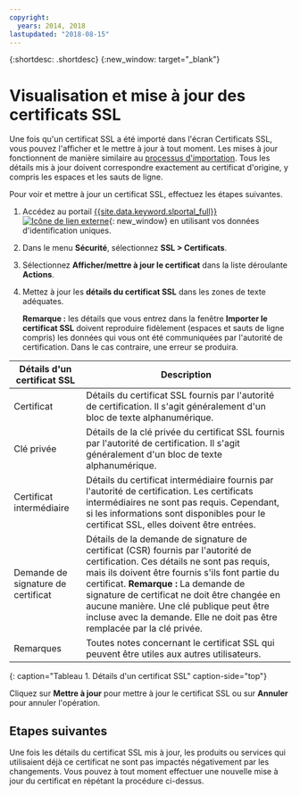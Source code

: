 ```yaml
---
copyright:
  years: 2014, 2018
lastupdated: "2018-08-15"
---
```


{:shortdesc: .shortdesc}
{:new_window: target="_blank"}

# Visualisation et mise à jour des certificats SSL

Une fois qu'un certificat SSL a été importé dans l'écran Certificats SSL, vous pouvez l'afficher et le mettre à jour à tout moment. Les mises à jour fonctionnent de manière similaire au [processus d'importation](import-ssl-certificate.html). Tous les
détails mis à jour doivent correspondre exactement au certificat d'origine, y compris les espaces et les sauts de ligne.

Pour voir et mettre à jour un certificat SSL, effectuez les étapes suivantes.

1. Accédez au portail [{{site.data.keyword.slportal_full}} ![Icône de lien externe](../../icons/launch-glyph.svg "Icône de lien externe")](https://control.softlayer.com/){: new_window} en utilisant vos données d'identification uniques.
2. Dans le menu **Sécurité**, sélectionnez **SSL > Certificats**.
2. Sélectionnez **Afficher/mettre à jour le certificat** dans la
liste déroulante **Actions**.
3. Mettez à jour les **détails du certificat SSL** dans les zones de texte adéquates.

   **Remarque :** les détails que vous entrez dans la fenêtre **Importer le certificat SSL** doivent reproduire fidèlement (espaces et sauts de ligne compris) les données qui vous ont été communiquées par l'autorité de certification. Dans le cas contraire, une erreur se produira.

| Détails d'un certificat SSL     | Description |
| --------------------------- | ----------- |
|Certificat                  | Détails du certificat SSL fournis par l'autorité de certification. Il s'agit généralement d'un bloc de texte alphanumérique.|
|Clé privée                  | Détails de la clé privée du certificat SSL fournis par l'autorité de certification. Il s'agit généralement d'un bloc de texte alphanumérique.|
|Certificat intermédiaire     | Détails du certificat intermédiaire fournis par l'autorité de certification. Les certificats intermédiaires ne sont pas requis. Cependant, si les informations sont disponibles pour le certificat SSL, elles doivent être entrées.|
|Demande de signature de certificat  | Détails de la demande de signature de certificat (CSR) fournis par l'autorité de certification. Ces détails ne sont pas requis, mais ils doivent être fournis s'ils font partie du certificat. **Remarque :** La demande de signature de certificat ne doit être changée en aucune manière. Une clé publique peut être incluse avec la demande. Elle ne doit pas être remplacée par la clé privée.|
|Remarques                        | Toutes notes concernant le certificat SSL qui peuvent être utiles aux autres utilisateurs.|
{: caption="Tableau 1. Détails d'un certificat SSL" caption-side="top"}

Cliquez sur **Mettre à jour** pour mettre à jour le certificat SSL ou sur **Annuler** pour annuler l'opération.

## Etapes suivantes

Une fois les détails du certificat SSL mis à jour, les produits ou services qui utilisaient déjà ce certificat ne sont pas impactés négativement par
les changements. Vous pouvez à tout moment effectuer une nouvelle mise à jour du certificat en répétant la procédure ci-dessus.
